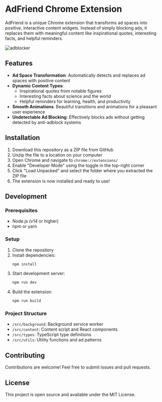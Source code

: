 # AdFriend Chrome Extension

AdFriend is a unique Chrome extension that transforms ad spaces into positive, interactive content widgets. Instead of simply blocking ads, it replaces them with meaningful content like inspirational quotes, interesting facts, and helpful reminders.

![adblocker](https://user-images.githubusercontent.com/66416000/153356426-95893fa9-e7a6-4b59-b4b5-5c1b0e665c87.jpg)

## Features

- **Ad Space Transformation**: Automatically detects and replaces ad spaces with positive content
- **Dynamic Content Types**:
  - Inspirational quotes from notable figures
  - Interesting facts about science and the world
  - Helpful reminders for learning, health, and productivity
- **Smooth Animations**: Beautiful transitions and animations for a pleasant user experience
- **Undetectable Ad Blocking**: Effectively blocks ads without getting detected by anti-adblock systems

## Installation

1. Download this repository as a ZIP file from GitHub
2. Unzip the file to a location on your computer
3. Open Chrome and navigate to `chrome://extensions/`
4. Enable "Developer Mode" using the toggle in the top-right corner
5. Click "Load Unpacked" and select the folder where you extracted the ZIP file
6. The extension is now installed and ready to use!

## Development

### Prerequisites

- Node.js (v14 or higher)
- npm or yarn

### Setup

1. Clone the repository
2. Install dependencies:
   ```bash
   npm install
   ```
3. Start development server:
   ```bash
   npm run dev
   ```
4. Build the extension:
   ```bash
   npm run build
   ```

### Project Structure

- `/src/background`: Background service worker
- `/src/content`: Content script and React components
- `/src/types`: TypeScript type definitions
- `/src/utils`: Utility functions and ad patterns

## Contributing

Contributions are welcome! Feel free to submit issues and pull requests.

## License

This project is open source and available under the MIT License.
